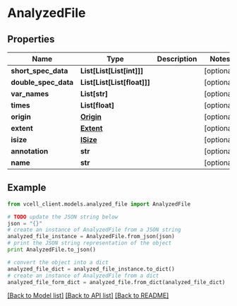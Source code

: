 # AnalyzedFile


## Properties
Name | Type | Description | Notes
------------ | ------------- | ------------- | -------------
**short_spec_data** | **List[List[List[int]]]** |  | [optional] 
**double_spec_data** | **List[List[List[float]]]** |  | [optional] 
**var_names** | **List[str]** |  | [optional] 
**times** | **List[float]** |  | [optional] 
**origin** | [**Origin**](Origin.md) |  | [optional] 
**extent** | [**Extent**](Extent.md) |  | [optional] 
**isize** | [**ISize**](ISize.md) |  | [optional] 
**annotation** | **str** |  | [optional] 
**name** | **str** |  | [optional] 

## Example

```python
from vcell_client.models.analyzed_file import AnalyzedFile

# TODO update the JSON string below
json = "{}"
# create an instance of AnalyzedFile from a JSON string
analyzed_file_instance = AnalyzedFile.from_json(json)
# print the JSON string representation of the object
print AnalyzedFile.to_json()

# convert the object into a dict
analyzed_file_dict = analyzed_file_instance.to_dict()
# create an instance of AnalyzedFile from a dict
analyzed_file_form_dict = analyzed_file.from_dict(analyzed_file_dict)
```
[[Back to Model list]](../README.md#documentation-for-models) [[Back to API list]](../README.md#documentation-for-api-endpoints) [[Back to README]](../README.md)


